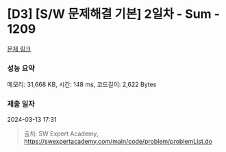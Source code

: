 # [D3] [S/W 문제해결 기본] 2일차 - Sum - 1209 

[문제 링크](https://swexpertacademy.com/main/code/problem/problemDetail.do?contestProbId=AV13_BWKACUCFAYh) 

### 성능 요약

메모리: 31,668 KB, 시간: 148 ms, 코드길이: 2,622 Bytes

### 제출 일자

2024-03-13 17:31



> 출처: SW Expert Academy, https://swexpertacademy.com/main/code/problem/problemList.do